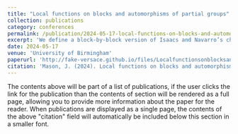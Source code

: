 ```yaml
---
title: "Local functions on blocks and automorphisms of partial groups"
collection: publications
category: conferences
permalink: /publication/2024-05-17-local-functions-on-blocks-and-automorphisms-of-partial-groups
excerpt: 'We define a block-by-block version of Isaacs and Navarro’s chain local condition and then prove that the Alperin–McKay conjecture is equivalent to a certain function on groups having this property. We then go on to prove several other block-by-block versions of results from Isaacs and Navarro’s paper.'
date: 2024-05-17
venue: 'University of Birmingham'
paperurl: 'http://fake-versace.github.io/files/Localfunctionsonblocksandautomorphismsofpartialgroups.pdf'
citation: 'Mason, J. (2024). Local functions on blocks and automorphisms of partial groups.'
---
```

The contents above will be part of a list of publications, if the user clicks the link for the publication than the contents of section will be rendered as a full page, allowing you to provide more information about the paper for the reader. When publications are displayed as a single page, the contents of the above "citation" field will automatically be included below this section in a smaller font.
